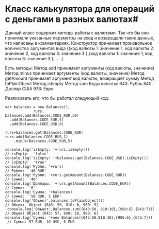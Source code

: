 # Класс калькулятора для операций с деньгами в разных валютах#

Данный класс содержит методы работы с валютами.
Так что бы они принимали указанные параметры на вход и возвращали такие данные, что написаны в комментариях.
Конструктор принимает произвольное количество аргументов вида ({код валюты 1: значение 1, код валюты 2: значение 2, код валюты 3: значение 3  },{код валюты 1: значение 1, код валюты 3: значение 3 }, …..)

Есть методы:
Метод  add принимает аргументы (код валюты, значение)
Метод minus принимает аргументы (код валюты, значение)
Метод getAmount принимает аргумент код валюты, возвращает сумму
Метод toPlainObject
Метод  isEmpty
Метод sum
Коды валюты:
            643: Рубль
            840: Доллар США
            978: Евро
 
Реализовать его, что бы работал следующий код:
 
 
    var balances = new Balances(),
                 rurs;
    balances.add(Balances.CODE_RUR,50)
      .add(Balances.CODE_EUR,5)
      .add(Balances.CODE_USD,0)
    
    rurs=balances.get(Balances.CODE_RUR)
    rurs.add(Balances.CODE_RUR,1)
        .minus(Balances.CODE_RUR,5)
    
    console.log('isEmpty: '+rurs.isEmpty())
    // isEmpty:  'false'
    console.log('isEmpty: '+balances.get(Balances.CODE_USD).isEmpty())
    // isEmpty:  'true'
    console.log('Рубли: '+rurs)
    // Рубли:  '46 RUR'
    console.log('Рубли: '+rurs.getAmount(Balances.CODE_RUR))
    // Сумма:  '46'
    console.log('Доллары: '+rurs.getAmount(Balances.CODE_EUR))
    // Сумма:  '0'
    console.log('Сумма: '+balances)
    // Сумма:  '50 RUR, 5 EUR'
    console.log('Объект',balances.toPlainObject())
    // Объект  Object {643: 50, 810: 0, 980: 5}
     console.log('Объект',Balances.sum({643:50, 810:10},{980:6},{643:7}))
    // Объект Object {643: 57, 840: 10, 980: 6}
    console.log('Сумма: '+new Balances({643:50,810:10},{980:6},{643:7}))
     // Сумма: 57 RUR, 10 USD, 6 EUR
